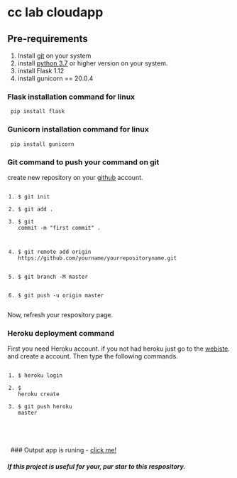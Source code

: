 # cc lab cloudapp
## Pre-requirements
  1. Install <a href="https://git-scm.com/">git</a> on your system
  2. install <a href="https://www.python.org/">python 3.7</a> or higher version on your system.
  3. install Flask 1.12 
  4. install gunicorn == 20.0.4
 
### Flask installation command for linux
<code> pip install flask</code>

### Gunicorn installation command for linux
<code> pip install gunicorn</code>

### Git command to push your command on git
create new repository on your <a href="github.com">github</a> account.
<code><ol>
    <li>$ git init </li> 
    <li>$ git add .</li> 
    <li>$ git commit -m "first commit" .</li> 
   <li>$ git remote add origin https://github.com/yourname/yourrepositoryname.git </li> 
   <li>$ git branch -M master </li> 
    <li>$ git push -u origin master</li></ol>
</code> Now, refresh your respository page.

### Heroku deployment command
First you need Heroku account. if you not had heroku just go to the <a href="https://heroku.com">webiste</a>. and create a account.
Then type the following commands.
 <code>  <ol>
          <li>$ heroku login </li> 
         <li>$ heroku create <yourappname-It must be unique></li> 
         <li>$ git push heroku master</li> 
  </ol>
 </code>
### Output
app is runing - <a href="https://cclabcloudapp.herokuapp.com/"> click me!</a>

##### If this project is useful for your, pur star to this respository.
